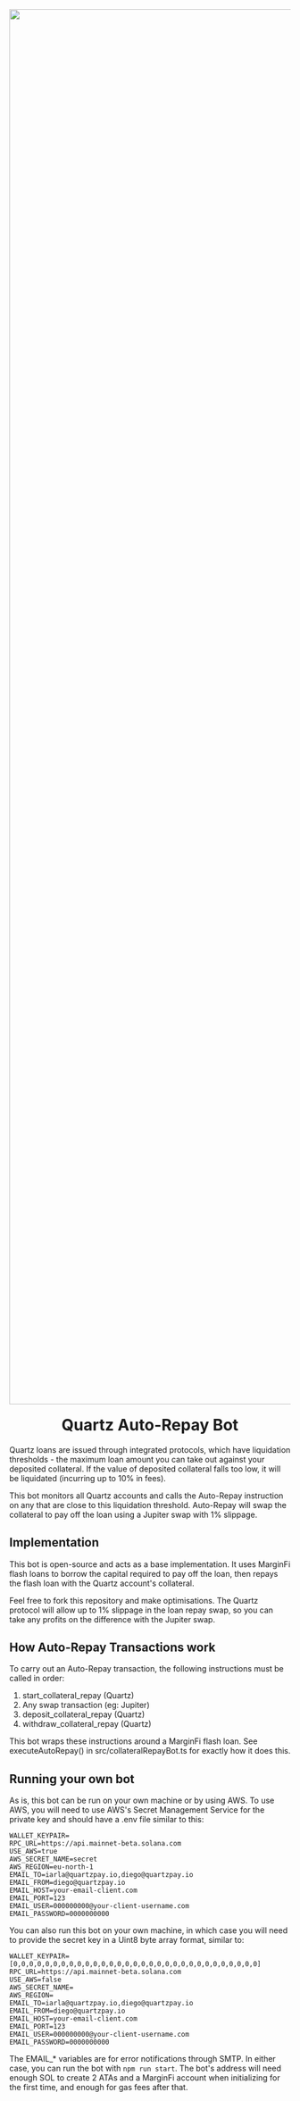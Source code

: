 <div align="center">
  <img width="2500" alt="Quartz" src="https://cdn.prod.website-files.com/67504dd7fde047775f88c355/67b380029cf6f3d8e10349bf_docs_banner.jpg" />

  <h1 style="margin-top:20px;">Quartz Auto-Repay Bot</h1>
</div>

Quartz loans are issued through integrated protocols, which have liquidation thresholds - the maximum loan amount you can take out against your deposited collateral. If the value of deposited collateral falls too low, it will be liquidated (incurring up to 10% in fees).

This bot monitors all Quartz accounts and calls the Auto-Repay instruction on any that are close to this liquidation threshold. Auto-Repay will swap the collateral to pay off the loan using a Jupiter swap with 1% slippage.

## Implementation

This bot is open-source and acts as a base implementation. It uses MarginFi flash loans to borrow the capital required to pay off the loan, then repays the flash loan with the Quartz account's collateral.

Feel free to fork this repository and make optimisations. The Quartz protocol will allow up to 1% slippage in the loan repay swap, so you can take any profits on the difference with the Jupiter swap.

## How Auto-Repay Transactions work

To carry out an Auto-Repay transaction, the following instructions must be called in order:

1. start_collateral_repay (Quartz)
2. Any swap transaction (eg: Jupiter)
3. deposit_collateral_repay (Quartz)
4. withdraw_collateral_repay (Quartz)

This bot wraps these instructions around a MarginFi flash loan. See executeAutoRepay() in src/collateralRepayBot.ts for exactly how it does this.

## Running your own bot

As is, this bot can be run on your own machine or by using AWS. To use AWS, you will need to use AWS's Secret Management Service for the private key and should have a .env file similar to this:

```
WALLET_KEYPAIR=
RPC_URL=https://api.mainnet-beta.solana.com 
USE_AWS=true
AWS_SECRET_NAME=secret
AWS_REGION=eu-north-1
EMAIL_TO=iarla@quartzpay.io,diego@quartzpay.io
EMAIL_FROM=diego@quartzpay.io
EMAIL_HOST=your-email-client.com
EMAIL_PORT=123
EMAIL_USER=000000000@your-client-username.com
EMAIL_PASSWORD=0000000000
```

You can also run this bot on your own machine, in which case you will need to provide the secret key in a Uint8 byte array format, similar to:

```
WALLET_KEYPAIR=[0,0,0,0,0,0,0,0,0,0,0,0,0,0,0,0,0,0,0,0,0,0,0,0,0,0,0,0,0,0,0]
RPC_URL=https://api.mainnet-beta.solana.com 
USE_AWS=false
AWS_SECRET_NAME=
AWS_REGION=
EMAIL_TO=iarla@quartzpay.io,diego@quartzpay.io
EMAIL_FROM=diego@quartzpay.io
EMAIL_HOST=your-email-client.com
EMAIL_PORT=123
EMAIL_USER=000000000@your-client-username.com
EMAIL_PASSWORD=0000000000
```

The EMAIL_* variables are for error notifications through SMTP. In either case, you can run the bot with `npm run start`. The bot's address will need enough SOL to create 2 ATAs and a MarginFi account when initializing for the first time, and enough for gas fees after that.